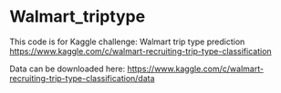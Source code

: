 # Walmart_triptype

This code is for Kaggle challenge: Walmart trip type prediction
https://www.kaggle.com/c/walmart-recruiting-trip-type-classification

Data can be downloaded here:
https://www.kaggle.com/c/walmart-recruiting-trip-type-classification/data
